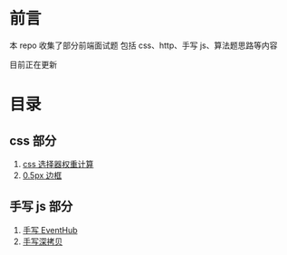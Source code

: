 # 前言

本 repo 收集了部分前端面试题 包括 css、http、手写 js、算法题思路等内容

目前正在更新

# 目录

## css 部分

1. [css 选择器权重计算](https://github.com/Gy-coder/frontend-offer/blob/master/src/%E5%89%8D%E7%AB%AF%E5%89%91%E6%8C%87offer/css/css%E9%80%89%E6%8B%A9%E5%99%A8%E6%9D%83%E9%87%8D.md)
2. [0.5px 边框](https://github.com/Gy-coder/frontend-offer/blob/master/src/%E5%89%8D%E7%AB%AF%E5%89%91%E6%8C%87offer/css/0.5px%E8%BE%B9%E6%A1%86.md)

## 手写 js 部分

1. [手写 EventHub](https://github.com/Gy-coder/frontend-offer/blob/master/src/js%E4%B8%93%E7%B2%BE/EventHub/EventHub.md)
2. [手写深拷贝](https://github.com/Gy-coder/frontend-offer/blob/master/src/js%E4%B8%93%E7%B2%BE/%E6%89%8B%E5%86%99%E6%B7%B1%E6%8B%B7%E8%B4%9D/%E6%89%8B%E5%86%99%E6%B7%B1%E6%8B%B7%E8%B4%9D.md)

